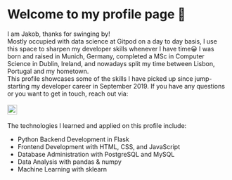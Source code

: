 <h1>Welcome to my profile page 👋</h1>

<div>I am Jakob, thanks for swinging by!<br>Mostly occupied with data science at Gitpod on a day to day basis, I use this space to sharpen my developer skills whenever I have time&#x1F600 I was born and raised in Munich, Germany, completed a MSc in Computer Science in Dublin, Ireland, and nowadays split my time between Lisbon, Portugal and my hometown.<br> This profile showcases some of the skills I have picked up since jump-starting my developer career in September 2019. If you have any questions or you want to get in touch, reach out via:</div>
<br>
<a href="https://www.linkedin.com/in/jakob-herold/" target="_blank"><img alt="LinkedIn" width="22px" src="https://cdn.jsdelivr.net/npm/simple-icons@v3/icons/linkedin.svg"></a>
<br>
<br>
<div>The technologies I learned and applied on this profile include:</div>
<ul>
  <li>Python Backend Development in Flask</li>
  <li>Frontend Development with HTML, CSS, and JavaScript</li>
  <li>Database Administration with PostgreSQL and MySQL</li>
  <li>Data Analysis with pandas & numpy</li>
  <li>Machine Learning with sklearn</li>
 </ul>
